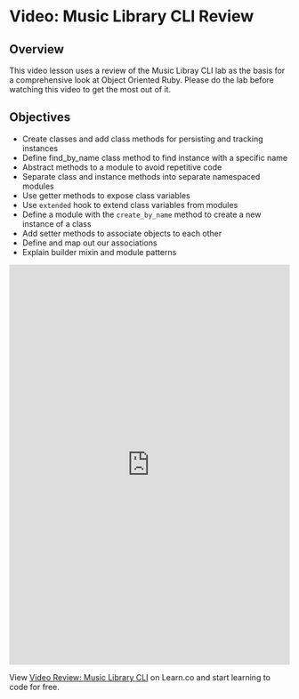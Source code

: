 # Video: Music Library CLI Review

## Overview

This video lesson uses a review of the Music Libray CLI lab as the basis for a comprehensive look at Object Oriented Ruby. Please do the lab before watching this video to get the most out of it. 

## Objectives

- Create classes and add class methods for persisting and tracking instances
- Define find_by_name class method to find instance with a specific name
- Abstract methods to a module to avoid repetitive code
- Separate class and instance methods into separate namespaced modules
- Use getter methods to expose class variables
- Use `extended` hook to extend class variables from modules
- Define a module with the `create_by_name` method to create a new instance of a class
- Add setter methods to associate objects to each other
- Define and map out our associations
- Explain builder mixin and module patterns

<iframe width="100%" height="720" src="https://www.youtube.com/embed/iClea2crypU?rel=0&amp;showinfo=0" frameborder="0" allowfullscreen></iframe>

<p class='util--hide'>View <a href='https://learn.co/lessons/oo-ruby-video-review-music-library-cli'>Video Review: Music Library CLI</a> on Learn.co and start learning to code for free.</p>
